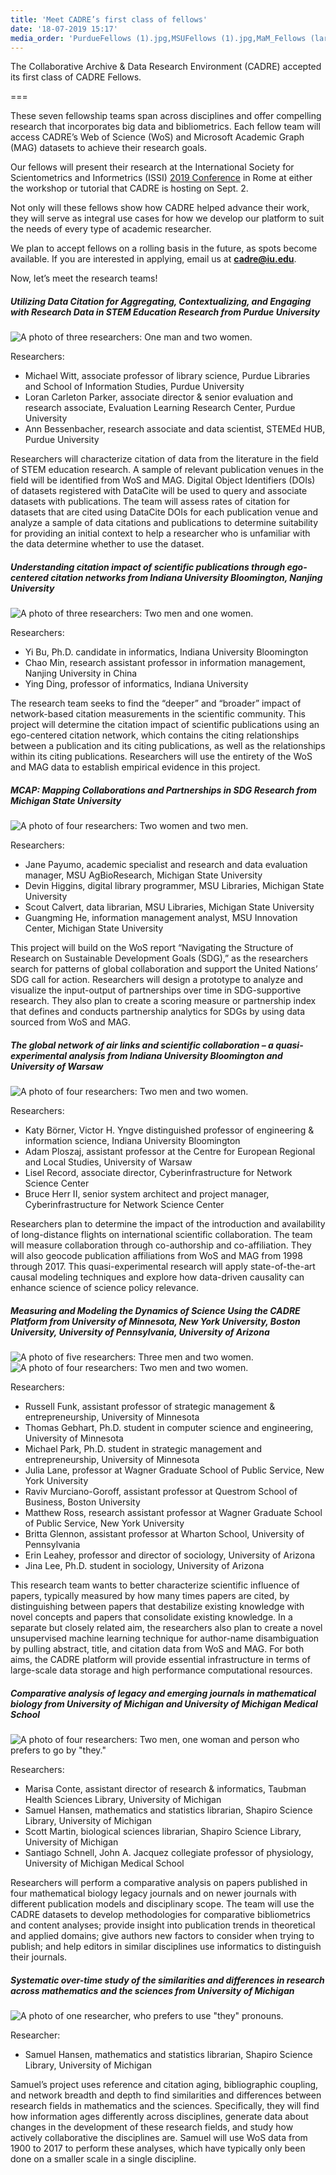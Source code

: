 ```yaml
---
title: 'Meet CADRE’s first class of fellows'
date: '18-07-2019 15:17'
media_order: 'PurdueFellows (1).jpg,MSUFellows (1).jpg,MaM_Fellows (large 2) (1).jpg,MaM_Fellows (large 1) (1).jpg,CitationFellows (1).jpg,UMich_Hansen (1).jpg,UMichFellows (1).jpg,QuasiExpFellows (1).jpg'
---
```


The Collaborative Archive & Data Research Environment (CADRE) accepted its first class of CADRE Fellows. 

===

These seven fellowship teams span across disciplines and offer compelling research that incorporates big data and bibliometrics. Each fellow team will access CADRE’s Web of Science (WoS) and Microsoft Academic Graph (MAG) datasets to achieve their research goals. 

Our fellows will present their research at the International Society for Scientometrics and Informetrics (ISSI) [2019 Conference](https://www.issi2019.org) in Rome at either the workshop or tutorial that CADRE is hosting on Sept. 2.

Not only will these fellows show how CADRE helped advance their work, they will serve as integral use cases for how we develop our platform to suit the needs of every type of academic researcher. 

We plan to accept fellows on a rolling basis in the future, as spots become available. If you are interested in applying, email us at **cadre@iu.edu**.

Now, let’s meet the research teams!


##### **Utilizing Data Citation for Aggregating, Contextualizing, and Engaging with Research Data in STEM Education Research** from Purdue University
#####

![A photo of three researchers: One man and two women.](PurdueFellows%20%281%29.jpg)

Researchers: 

* Michael Witt, associate professor of library science, Purdue Libraries and School of Information Studies, Purdue University
* Loran Carleton Parker, associate director & senior evaluation and research associate, Evaluation Learning Research Center, Purdue University 
* Ann Bessenbacher, research associate and data scientist, STEMEd HUB, Purdue University

Researchers will characterize citation of data from the literature in the field of STEM education research. A sample of relevant publication venues in the field will be identified from WoS and MAG. Digital Object Identifiers (DOIs) of datasets registered with DataCite will be used to query and associate datasets with publications. The team will assess rates of citation for datasets that are cited using DataCite DOIs for each publication venue and analyze a sample of data citations and publications to determine suitability for providing an initial context to help a researcher who is unfamiliar with the data determine whether to use the dataset.


##### **Understanding citation impact of scientific publications through ego-centered citation networks** from Indiana University Bloomington, Nanjing University
##### 

![A photo of three researchers: Two men and one women.](CitationFellows%20%281%29.jpg)

Researchers:

* Yi Bu, Ph.D. candidate in informatics, Indiana University Bloomington
* Chao Min, research assistant professor in information management, Nanjing University in China
* Ying Ding, professor of informatics, Indiana University

The research team seeks to find the “deeper” and “broader” impact of network-based citation measurements in the scientific community. This project will determine the citation impact of scientific publications using an ego-centered citation network, which contains the citing relationships between a publication and its citing publications, as well as the relationships within its citing publications. Researchers will use the entirety of the WoS and MAG data to establish empirical evidence in this project.


##### **MCAP: Mapping Collaborations and Partnerships in SDG Research** from Michigan State University 
##### 

![A photo of four researchers: Two women and two men.](MSUFellows%20%281%29.jpg)

Researchers:

* Jane Payumo, academic specialist and research and data evaluation manager, MSU AgBioResearch, Michigan State University 
* Devin Higgins, digital library programmer, MSU Libraries, Michigan State University
* Scout Calvert, data librarian, MSU Libraries, Michigan State University
* Guangming He, information management analyst, MSU Innovation Center, Michigan State University

This project will build on the WoS report “Navigating the Structure of Research on Sustainable Development Goals (SDG),” as the researchers search for patterns of global collaboration and support the United Nations’ SDG call for action. Researchers will design a prototype to analyze and visualize the input-output of partnerships over time in SDG-supportive research. They also plan to create a scoring measure or partnership index that defines and conducts partnership analytics for SDGs by using data sourced from WoS and MAG.


##### **The global network of air links and scientific collaboration – a quasi-experimental analysis** from Indiana University Bloomington and University of Warsaw 
##### 

![A photo of four researchers: Two men and two women.](QuasiExpFellows%20%281%29.jpg)

Researchers:

* Katy Börner, Victor H. Yngve distinguished professor of engineering & information science, Indiana University Bloomington
* Adam Ploszaj, assistant professor at the Centre for European Regional and Local Studies, University of Warsaw
* Lisel Record, associate director, Cyberinfrastructure for Network Science Center
* Bruce Herr II, senior system architect and project manager, Cyberinfrastructure for Network Science Center

Researchers plan to determine the impact of the introduction and availability of long-distance flights on international scientific collaboration. The team will measure collaboration through co-authorship and co-affiliation. They will also geocode publication affiliations from WoS and MAG from 1998 through 2017. This quasi-experimental research will apply state-of-the-art causal modeling techniques and explore how data-driven causality can enhance science of science policy relevance.


##### **Measuring and Modeling the Dynamics of Science Using the CADRE Platform** from University of Minnesota, New York University, Boston University, University of Pennsylvania, University of Arizona
##### 

![A photo of five researchers: Three men and two women.](MaM_Fellows%20%28large%201%29%20%281%29.jpg)
![A photo of four researchers: Two men and two women.](MaM_Fellows%20%28large%202%29%20%281%29.jpg)

Researchers:

* Russell Funk, assistant professor of strategic management & entrepreneurship, University of Minnesota
* Thomas Gebhart, Ph.D. student in computer science and engineering, University of Minnesota 
* Michael Park, Ph.D. student in strategic management and entrepreneurship, University of Minnesota
* Julia Lane, professor at Wagner Graduate School of Public Service, New York University 
* Raviv Murciano-Goroff, assistant professor at Questrom School of Business, Boston University 
* Matthew Ross, research assistant professor at Wagner Graduate School of Public Service, New York University 
* Britta Glennon, assistant professor at Wharton School, University of Pennsylvania
* Erin Leahey, professor and director of sociology, University of Arizona 
* Jina Lee, Ph.D. student in sociology, University of Arizona

This research team wants to better characterize scientific influence of papers, typically measured by how many times papers are cited, by distinguishing between papers that destabilize existing knowledge with novel concepts and papers that consolidate existing knowledge. In a separate but closely related aim, the researchers also plan to create a novel unsupervised machine learning technique for author-name disambiguation by pulling abstract, title, and citation data from WoS and MAG. For both aims, the CADRE platform will provide essential infrastructure in terms of large-scale data storage and high performance computational resources.


##### **Comparative analysis of legacy and emerging journals in mathematical biology** from University of Michigan and University of Michigan Medical School
##### 

![A photo of four researchers: Two men, one woman and person who prefers to go by "they."](UMichFellows%20%281%29.jpg)

Researchers:

* Marisa Conte, assistant director of research & informatics, Taubman Health Sciences Library, University of Michigan
* Samuel Hansen, mathematics and statistics librarian, Shapiro Science Library, University of Michigan
* Scott Martin, biological sciences librarian, Shapiro Science Library, University of Michigan
* Santiago Schnell, John A. Jacquez collegiate professor of physiology, University of Michigan Medical School

Researchers will perform a comparative analysis on papers published in four mathematical biology legacy journals and on newer journals with different publication models and disciplinary scope. The team will use the CADRE datasets to develop methodologies for comparative bibliometrics and content analyses; provide insight into publication trends in theoretical and applied domains; give authors new factors to consider when trying to publish; and help editors in similar disciplines use informatics to distinguish their journals.


##### **Systematic over-time study of the similarities and differences in research across mathematics and the sciences** from University of Michigan
##### 

![A photo of one researcher, who prefers to use "they" pronouns.](UMich_Hansen%20%281%29.jpg)

Researcher:

* Samuel Hansen, mathematics and statistics librarian, Shapiro Science Library, University of Michigan

Samuel’s project uses reference and citation aging, bibliographic coupling, and network breadth and depth to find similarities and differences between research fields in mathematics and the sciences. Specifically, they will find how information ages differently across disciplines, generate data about changes in the development of these research fields, and study how actively collaborative the disciplines are. Samuel will use WoS data from 1900 to 2017 to perform these analyses, which have typically only been done on a smaller scale in a single discipline.